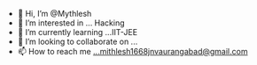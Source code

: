- 👋 Hi, I’m @Mythlesh
- 👀 I’m interested in ... Hacking 
- 🌱 I’m currently learning ...IIT-JEE
- 💞️ I’m looking to collaborate on ...
- 📫 How to reach me ...mithlesh1668jnvaurangabad@gmail.com

<!---
mgahcjgchj/mgahcjgchj is a ✨ special ✨ repository because its `README.md` (this file) appears on your GitHub profile.
You can click the Preview link to take a look at your changes.
--->
